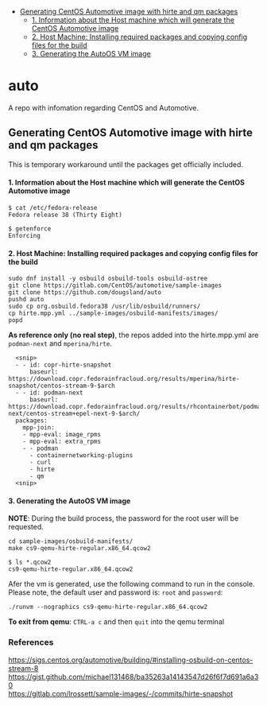 * [Generating CentOS Automotive image with hirte and qm packages](#generating-centos-automotive-image-with-hirte-and-qm-packages)
    - [1. Information about the Host machine which will generate the CentOS Automotive image](#1-information-about-the-host-machine-which-will-generate-the-centos-automotive-image)
    - [2. Host Machine: Installing required packages and copying config files for the build](#2-host-machine--installing-required-packages-and-copying-config-files-for-the-build)
    - [3. Generating the AutoOS VM image](#3-generating-the-autoos-vm-image)

# auto
A repo with infomation regarding CentOS and Automotive.

## Generating CentOS Automotive image with hirte and qm packages
This is temporary workaround until the packages get officially
included.

#### 1. Information about the Host machine which will generate the CentOS Automotive image
```
$ cat /etc/fedora-release
Fedora release 38 (Thirty Eight)
```

```
$ getenforce
Enforcing
```

#### 2. Host Machine: Installing required packages and copying config files for the build
```
sudo dnf install -y osbuild osbuild-tools osbuild-ostree 
git clone https://gitlab.com/CentOS/automotive/sample-images
git clone https://github.com/dougsland/auto
pushd auto
sudo cp org.osbuild.fedora38 /usr/lib/osbuild/runners/ 
cp hirte.mpp.yml ../sample-images/osbuild-manifests/images/
popd
```

**As reference only (no real step)**, the repos added into the hirte.mpp.yml are `podman-next` and `mperina/hirte`.
```
  <snip>
  - - id: copr-hirte-snapshot
      baseurl: https://download.copr.fedorainfracloud.org/results/mperina/hirte-snapshot/centos-stream-9-$arch
  - - id: podman-next
      baseurl: https://download.copr.fedorainfracloud.org/results/rhcontainerbot/podman-next/centos-stream+epel-next-9-$arch/
  packages:
    mpp-join:
    - mpp-eval: image_rpms
    - mpp-eval: extra_rpms
    - - podman
      - containernetworking-plugins
      - curl
      - hirte
      - qm
  <snip>
```
#### 3. Generating the AutoOS VM image
**NOTE**: During the build process, the password for the root user will be requested.
```
cd sample-images/osbuild-manifests/
make cs9-qemu-hirte-regular.x86_64.qcow2

$ ls *.qcow2
cs9-qemu-hirte-regular.x86_64.qcow2
```

Afer the vm is generated, use the following command to run in the console.  
Please note, the default user and password is: `root` and `password`:
```
./runvm --nographics cs9-qemu-hirte-regular.x86_64.qcow2
```
**To exit from qemu**: `CTRL-a c` and then `quit` into the qemu terminal

### References
https://sigs.centos.org/automotive/building/#installing-osbuild-on-centos-stream-8  
https://gist.github.com/michael131468/ba35263a14143547d26f6f7d691a6a30  
https://gitlab.com/lrossett/sample-images/-/commits/hirte-snapshot
